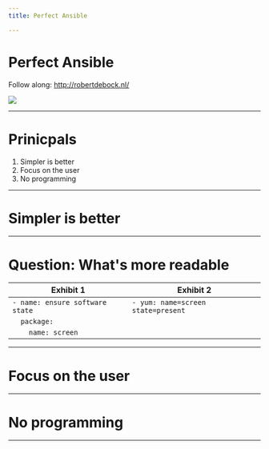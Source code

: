 ```yaml
---
title: Perfect Ansible

---
```


<!-- .slide: data-background="https://raw.githubusercontent.com/robertdebock/presentations/master/content/images/creation.jpg" -->
# Perfect Ansible

Follow along: http://robertdebock.nl/

<img src="https://api.qrserver.com/v1/create-qr-code/?size=350x350&data=http://robertdebock.nl/presentations/perfect-ansible/"/>

---

# Prinicpals

1. Simpler is better
2. Focus on the user
3. No programming

---

# Simpler is better

----

# Question: What's more readable

|Exhibit 1                      |Exhibit 2                         |
|-------------------------------|----------------------------------|
|`- name: ensure software state`|`- yum: name=screen state=present`|
|`  package:`                   |                                  |
|`    name: screen`             |                                  |

---

# Focus on the user

---

# No programming

---
